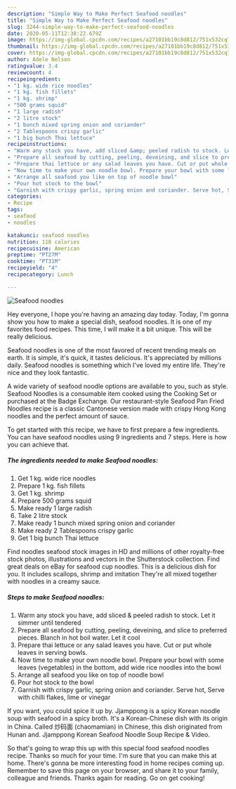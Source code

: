 ```yaml
---
description: "Simple Way to Make Perfect Seafood noodles"
title: "Simple Way to Make Perfect Seafood noodles"
slug: 3244-simple-way-to-make-perfect-seafood-noodles
date: 2020-05-11T12:38:22.679Z
image: https://img-global.cpcdn.com/recipes/a27101bb19c8d812/751x532cq70/seafood-noodles-recipe-main-photo.jpg
thumbnail: https://img-global.cpcdn.com/recipes/a27101bb19c8d812/751x532cq70/seafood-noodles-recipe-main-photo.jpg
cover: https://img-global.cpcdn.com/recipes/a27101bb19c8d812/751x532cq70/seafood-noodles-recipe-main-photo.jpg
author: Adele Nelson
ratingvalue: 3.4
reviewcount: 4
recipeingredient:
- "1 kg. wide rice noodles"
- "1 kg. fish fillets"
- "1 kg. shrimp"
- "500 grams squid"
- "1 large radish"
- "2 litre stock"
- "1 bunch mixed spring onion and coriander"
- "2 Tablespoons crispy garlic"
- "1 big bunch Thai lettuce"
recipeinstructions:
- "Warm any stock you have, add sliced &amp; peeled radish to stock. Let it simmer until tendered"
- "Prepare all seafood by cutting, peeling, deveining, and slice to preferred pieces. Blanch in hot boil water. Let it cool"
- "Prepare thai lettuce or any salad leaves you have. Cut or put whole leaves in serving bowls."
- "Now time to make your own noodle bowl. Prepare your bowl with some leaves (vegetables) in the bottom, add wide rice noodles into the bowl"
- "Arrange all seafood you like on top of noodle bowl"
- "Pour hot stock to the bowl"
- "Garnish with crispy garlic, spring onion and coriander. Serve hot, Serve with chilli flakes, lime or vinegar"
categories:
- Recipe
tags:
- seafood
- noodles

katakunci: seafood noodles 
nutrition: 118 calories
recipecuisine: American
preptime: "PT27M"
cooktime: "PT31M"
recipeyield: "4"
recipecategory: Lunch

---
```



![Seafood noodles](https://img-global.cpcdn.com/recipes/a27101bb19c8d812/751x532cq70/seafood-noodles-recipe-main-photo.jpg)

Hey everyone, I hope you're having an amazing day today. Today, I'm gonna show you how to make a special dish, seafood noodles. It is one of my favorites food recipes. This time, I will make it a bit unique. This will be really delicious.

Seafood noodles is one of the most favored of recent trending meals on earth. It is simple, it's quick, it tastes delicious. It's appreciated by millions daily. Seafood noodles is something which I've loved my entire life. They're nice and they look fantastic.

A wide variety of seafood noodle options are available to you, such as style. Seafood Noodles is a consumable item cooked using the Cooking Set or purchased at the Badge Exchange. Our restaurant-style Seafood Pan Fried Noodles recipe is a classic Cantonese version made with crispy Hong Kong noodles and the perfect amount of sauce.


To get started with this recipe, we have to first prepare a few ingredients. You can have seafood noodles using 9 ingredients and 7 steps. Here is how you can achieve that.

<!--inarticleads1-->

##### The ingredients needed to make Seafood noodles:

1. Get 1 kg. wide rice noodles
1. Prepare 1 kg. fish fillets
1. Get 1 kg. shrimp
1. Prepare 500 grams squid
1. Make ready 1 large radish
1. Take 2 litre stock
1. Make ready 1 bunch mixed spring onion and coriander
1. Make ready 2 Tablespoons crispy garlic
1. Get 1 big bunch Thai lettuce


Find noodles seafood stock images in HD and millions of other royalty-free stock photos, illustrations and vectors in the Shutterstock collection. Find great deals on eBay for seafood cup noodles. This is a delicious dish for you. It includes scallops, shrimp and imitation They&#39;re all mixed together with noodles in a creamy sauce. 

<!--inarticleads2-->

##### Steps to make Seafood noodles:

1. Warm any stock you have, add sliced &amp; peeled radish to stock. Let it simmer until tendered
1. Prepare all seafood by cutting, peeling, deveining, and slice to preferred pieces. Blanch in hot boil water. Let it cool
1. Prepare thai lettuce or any salad leaves you have. Cut or put whole leaves in serving bowls.
1. Now time to make your own noodle bowl. Prepare your bowl with some leaves (vegetables) in the bottom, add wide rice noodles into the bowl
1. Arrange all seafood you like on top of noodle bowl
1. Pour hot stock to the bowl
1. Garnish with crispy garlic, spring onion and coriander. Serve hot, Serve with chilli flakes, lime or vinegar


If you want, you could spice it up by. Jjamppong is a spicy Korean noodle soup with seafood in a spicy broth. It&#39;s a Korean-Chinese dish with its origin in China. Called 炒码面 (chaomamian) in Chinese, this dish originated from Hunan and. Jjamppong Korean Seafood Noodle Soup Recipe &amp; Video. 

So that's going to wrap this up with this special food seafood noodles recipe. Thanks so much for your time. I'm sure that you can make this at home. There's gonna be more interesting food in home recipes coming up. Remember to save this page on your browser, and share it to your family, colleague and friends. Thanks again for reading. Go on get cooking!
